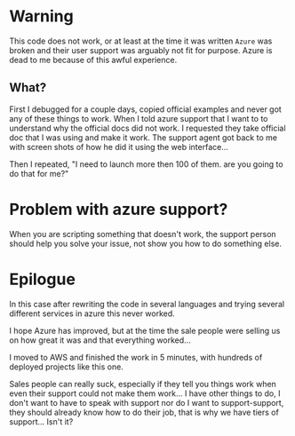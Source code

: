 # Warning
This code does not work, or at least at the time it was written `Azure` was broken and their user support was arguably not fit for purpose.  Azure is dead to me because of this awful experience.


## What?
First I debugged for a couple days, copied official examples and never got any of these things to work. When I told azure support that I want to to understand why the official docs did not work.  I requested they take official doc that I was using and make it work.  The support agent got back to me with screen shots of how he did it using the web interface...

Then I repeated, "I need to launch more then 100 of them. are you going to do that for me?"

# Problem with azure support?
When you are scripting something that doesn't work, the support person should help you solve your issue, not show you how to do something else.


# Epilogue

In this case after rewriting the code in several languages and trying several different services in azure this never worked.

I hope Azure has improved, but at the time the sale people were selling us on how great it was and that everything worked...

I moved to AWS and finished the work in 5 minutes, with hundreds of deployed projects like this one.

Sales people can really suck, especially if they tell you things work when even their support could not make them work...  I have other things to do, I don't want to have to speak with support nor do I want to  support-support, they should already know how to do their job, that is why we have tiers of support... Isn't it?



